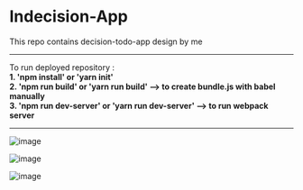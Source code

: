 ﻿# Indecision-App
This repo contains decision-todo-app design by me 
<hr>
To run deployed repository :
<br>
<strong> 
1.  'npm install' or 'yarn  init' <br>
2.  'npm  run build' or 'yarn run build' --> to create bundle.js with babel manually <br>
3.  'npm run dev-server' or 'yarn run dev-server'  --> to run webpack server  <br>
</strong>
<hr>

![image](https://user-images.githubusercontent.com/50241715/221414964-64cadd57-c66e-4aab-970e-1726c88fe696.png)

![image](https://user-images.githubusercontent.com/50241715/221415067-bf4f5eca-0b8f-4c0d-9c04-6f5bfc842edf.png)

![image](https://user-images.githubusercontent.com/50241715/221415101-ee578727-166c-469b-b1ab-a34dae78614b.png)


